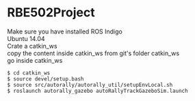 # RBE502Project
Make sure you have installed ROS Indigo <br />
Ubuntu 14.04 <br />
Crate a catkin_ws <br />
copy the content inside catkin_ws from git's folder catkin_ws <br />
go inside catkin_ws <br />
```
$ cd catkin_ws 
$ source devel/setup.bash
$ source src/autorally/autorally_util/setupEnvLocal.sh
$ roslaunch autorally_gazebo autoRallyTrackGazeboSim.launch 
```
